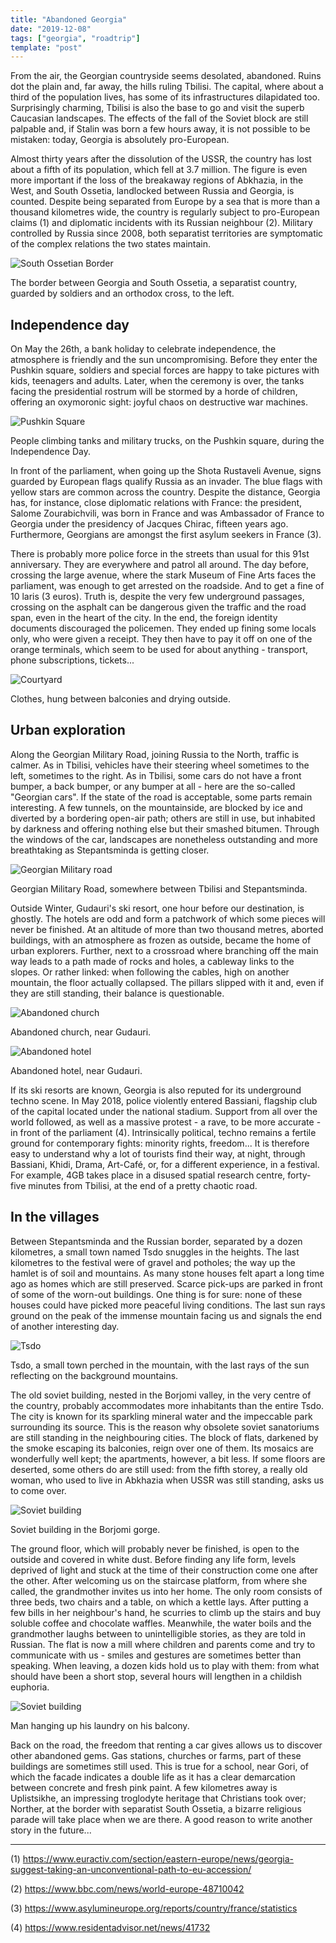 ```yaml
---
title: "Abandoned Georgia"
date: "2019-12-08"
tags: ["georgia", "roadtrip"]
template: "post"
---
```

From the air, the Georgian countryside seems desolated, abandoned. Ruins dot the plain and, far away, the hills ruling Tbilisi. The capital, where about a third of the population lives, has some of its infrastructures dilapidated too. Surprisingly charming, Tbilisi is also the base to go and visit the superb Caucasian landscapes. The effects of the fall of the Soviet block are still palpable and, if Stalin was born a few hours away, it is not possible to be mistaken: today, Georgia is absolutely pro-European.

Almost thirty years after the dissolution of the USSR, the country has lost about a fifth of its population, which fell at 3.7 million. The figure is even more important if the loss of the breakaway regions of Abkhazia, in the West, and South Ossetia, landlocked between Russia and Georgia, is counted. Despite being separated from Europe by a sea that is more than a thousand kilometres wide, the country is regularly subject to pro-European claims (1) and diplomatic incidents with its Russian neighbour (2). Military controlled by Russia since 2008, both separatist territories are symptomatic of the complex relations the two states maintain.

![South Ossetian Border](../../../images/georgia/south-ossetian-border.jpg)

The border between Georgia and South Ossetia, a separatist country, guarded by soldiers and an orthodox cross, to the left.

## Independence day

On May the 26th, a bank holiday to celebrate independence, the atmosphere is friendly and the sun uncompromising. Before they enter the Pushkin square, soldiers and special forces are happy to take pictures with kids, teenagers and adults. Later, when the ceremony is over, the tanks facing the presidential rostrum will be stormed by a horde of children, offering an oxymoronic sight: joyful chaos on destructive war machines.

![Pushkin Square](../../../images/georgia/pushkin-square.jpg)

People climbing tanks and military trucks, on the Pushkin square, during the Independence Day.

In front of the parliament, when going up the Shota Rustaveli Avenue, signs guarded by European flags qualify Russia as an invader. The blue flags with yellow stars are common across the country. Despite the distance, Georgia has, for instance, close diplomatic relations with France: the president, Salome Zourabichvili, was born in France and was Ambassador of France to Georgia under the presidency of Jacques Chirac, fifteen years ago. Furthermore, Georgians are amongst the first asylum seekers in France (3).

There is probably more police force in the streets than usual for this 91st anniversary. They are everywhere and patrol all around. The day before, crossing the large avenue, where the stark Museum of Fine Arts faces the parliament, was enough to get arrested on the roadside. And to get a fine of 10 laris (3 euros). Truth is, despite the very few underground passages, crossing on the asphalt can be dangerous given the traffic and the road span, even in the heart of the city. In the end, the foreign identity documents discouraged the policemen. They ended up fining some locals only, who were given a receipt. They then have to pay it off on one of the orange terminals, which seem to be used for about anything - transport, phone subscriptions, tickets...

![Courtyard](../../../images/georgia/courtyard.jpg)

Clothes, hung between balconies and drying outside.

## Urban exploration

Along the Georgian Military Road, joining Russia to the North, traffic is calmer. As in Tbilisi, vehicles have their steering wheel sometimes to the left, sometimes to the right. As in Tbilisi, some cars do not have a front bumper, a back bumper, or any bumper at all - here are the so-called "Georgian cars". If the state of the road is acceptable, some parts remain interesting. A few tunnels, on the mountainside, are blocked by ice and diverted by a bordering open-air path; others are still in use, but inhabited by darkness and offering nothing else but their smashed bitumen. Through the windows of the car, landscapes are nonetheless outstanding and more breathtaking as Stepantsminda is getting closer.

![Georgian Military road](../../../images/georgia/military-road.jpg)

Georgian Military Road, somewhere between Tbilisi and Stepantsminda.

Outside Winter, Gudauri's ski resort, one hour before our destination, is ghostly. The hotels are odd and form a patchwork of which some pieces will never be finished. At an altitude of more than two thousand metres, aborted buildings, with an atmosphere as frozen as outside, became the home of urban explorers. Further, next to a crossroad where branching off the main way leads to a path made of rocks and holes, a cableway links to the slopes. Or rather linked: when following the cables, high on another mountain, the floor actually collapsed. The pillars slipped with it and, even if they are still standing, their balance is questionable.

![Abandoned church](../../../images/georgia/abandoned-church.jpg)

Abandoned church, near Gudauri.

![Abandoned hotel](../../../images/georgia/abandoned-hotel.jpg)

Abandoned hotel, near Gudauri.

If its ski resorts are known, Georgia is also reputed for its underground techno scene. In May 2018, police violently entered Bassiani, flagship club of the capital located under the national stadium. Support from all over the world followed, as well as a massive protest - a rave, to be more accurate - in front of the parliament (4). Intrinsically political, techno remains a fertile ground for contemporary fights: minority rights, freedom... It is therefore easy to understand why a lot of tourists find their way, at night, through Bassiani, Khidi, Drama, Art-Café, or, for a different experience, in a festival. For example, 4GB takes place in a disused spatial research centre, forty-five minutes from Tbilisi, at the end of a pretty chaotic road.

## In the villages

Between Stepantsminda and the Russian border, separated by a dozen kilometres, a small town named Tsdo snuggles in the heights. The last kilometres to the festival were of gravel and potholes; the way up the hamlet is of soil and mountains. As many stone houses felt apart a long time ago as homes which are still preserved. Scarce pick-ups are parked in front of some of the worn-out buildings. One thing is for sure: none of these houses could have picked more peaceful living conditions. The last sun rays ground on the peak of the immense mountain facing us and signals the end of another interesting day.

![Tsdo](../../../images/georgia/tsdo.jpg)

Tsdo, a small town perched in the mountain, with the last rays of the sun reflecting on the background mountains.

The old soviet building, nested in the Borjomi valley, in the very centre of the country, probably accommodates more inhabitants than the entire Tsdo. The city is known for its sparkling mineral water and the impeccable park surrounding its source. This is the reason why obsolete soviet sanatoriums are still standing in the neighbouring cities. The block of flats, darkened by the smoke escaping its balconies, reign over one of them. Its mosaics are wonderfully well kept; the apartments, however, a bit less. If some floors are deserted, some others do are still used: from the fifth storey, a really old woman, who used to live in Abkhazia when USSR was still standing, asks us to come over.

![Soviet building](../../../images/georgia/soviet-building.jpg)

Soviet building in the Borjomi gorge.

The ground floor, which will probably never be finished, is open to the outside and covered in white dust. Before finding any life form, levels deprived of light and stuck at the time of their construction come one after the other. After welcoming us on the staircase platform, from where she called, the grandmother invites us into her home. The only room consists of three beds, two chairs and a table, on which a kettle lays. After putting a few bills in her neighbour's hand, he scurries to climb up the stairs and buy soluble coffee and chocolate waffles. Meanwhile, the water boils and the grandmother laughs between to unintelligible stories, as they are told in Russian. The flat is now a mill where children and parents come and try to communicate with us - smiles and gestures are sometimes better than speaking. When leaving, a dozen kids hold us to play with them: from what should have been a short stop, several hours will lengthen in a childish euphoria.

![Soviet building](../../../images/georgia/soviet-building-2.jpg)

Man hanging up his laundry on his balcony.

Back on the road, the freedom that renting a car gives allows us to discover other abandoned gems. Gas stations, churches or farms, part of these buildings are sometimes still used. This is true for a school, near Gori, of which the facade indicates a double life as it has a clear demarcation between concrete and fresh pink paint. A few kilometres away is Uplistsikhe, an impressing troglodyte heritage that Christians took over; Norther, at the border with separatist South Ossetia, a bizarre religious parade will take place when we are there. A good reason to write another story in the future...

-----

(1) https://www.euractiv.com/section/eastern-europe/news/georgia-suggest-taking-an-unconventional-path-to-eu-accession/

(2) https://www.bbc.com/news/world-europe-48710042

(3) https://www.asylumineurope.org/reports/country/france/statistics

(4) https://www.residentadvisor.net/news/41732